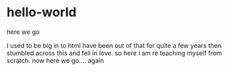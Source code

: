 hello-world
===========

here we go

I used to be big in to html have been out of that for quite a few years then stumbled across this and fell in love. so here i am re teaching myself from scratch. now here we go.... again
